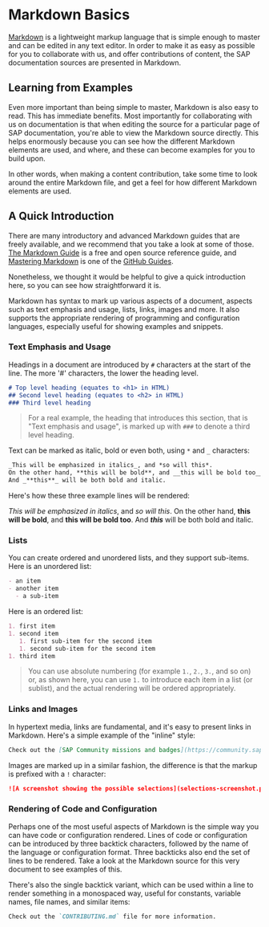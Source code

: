 # Markdown Basics

[Markdown][markdown] is a lightweight markup language that is simple enough to master and can be edited in any text editor. In order to make it as easy as possible for you to collaborate with us, and offer contributions of content, the SAP documentation sources are presented in Markdown.

## Learning from Examples

Even more important than being simple to master, Markdown is also easy to read. This has immediate benefits. Most importantly for collaborating with us on documentation is that when editing the source for a particular page of SAP documentation, you're able to view the Markdown source directly. This helps enormously because you can see how the different Markdown elements are used, and where, and these can become examples for you to build upon.

In other words, when making a content contribution, take some time to look around the entire Markdown file, and get a feel for how different Markdown elements are used.

## A Quick Introduction

There are many introductory and advanced Markdown guides that are freely available, and we recommend that you take a look at some of those. [The Markdown Guide][markdownguide] is a free and open source reference guide, and [Mastering Markdown][github-guides-mastering-markdown] is one of the [GitHub Guides][github-guides].

Nonetheless, we thought it would be helpful to give a quick introduction here, so you can see how straightforward it is.

Markdown has syntax to mark up various aspects of a document, aspects such as text emphasis and usage, lists, links, images and more. It also supports the appropriate rendering of programming and configuration languages, especially useful for showing examples and snippets.

### Text Emphasis and Usage

Headings in a document are introduced by `#` characters at the start of the line. The more '#' characters, the lower the heading level.

```markdown
# Top level heading (equates to <h1> in HTML)
## Second level heading (equates to <h2> in HTML)
### Third level heading
```

> For a real example, the heading that introduces this section, that is "Text emphasis and usage", is marked up with `###` to denote a third level heading.

Text can be marked as italic, bold or even both, using `*` and `_` characters:

```markdown
_This will be emphasized in italics_, and *so will this*.
On the other hand, **this will be bold**, and __this will be bold too__.
And _**this**_ will be both bold and italic.
```

Here's how these three example lines will be rendered:

_This will be emphasized in italics_, and *so will this*.
On the other hand, **this will be bold**, and __this will be bold too__.
And _**this**_ will be both bold and italic.


### Lists

You can create ordered and unordered lists, and they support sub-items. Here is an unordered list:

```markdown
- an item
- another item
  - a sub-item
```

Here is an ordered list:

```markdown
1. first item
1. second item
   1. first sub-item for the second item
   1. second sub-item for the second item
1. third item
```

> You can use absolute numbering (for example `1.`, `2.`, `3.`, and so on) or, as shown here, you can use `1.` to introduce each item in a list (or sublist), and the actual rendering will be ordered appropriately.

### Links and Images

In hypertext media, links are fundamental, and it's easy to present links in Markdown. Here's a simple example of the "inline" style:

```markdown
Check out the [SAP Community missions and badges](https://community.sap.com/resources/missions-badges) ...
```

Images are marked up in a similar fashion, the difference is that the markup is prefixed with a `!` character:

```markdown
![A screenshot showing the possible selections](selections-screenshot.png)
```

### Rendering of Code and Configuration

Perhaps one of the most useful aspects of Markdown is the simple way you can have code or configuration rendered. Lines of code or configuration can be introduced by three backtick characters, followed by the name of the language or configuration format. Three backticks also end the set of lines to be rendered. Take a look at the Markdown source for this very document to see examples of this.

There's also the single backtick variant, which can be used within a line to render something in a monospaced way, useful for constants, variable names, file names, and similar items:


```markdown
Check out the `CONTRIBUTING.md` file for more information.
```

[markdown]: https://en.wikipedia.org/wiki/Markdown
[markdownguide]: https://www.markdownguide.org/
[github-guides]: https://guides.github.com/
[github-guides-mastering-markdown]: https://guides.github.com/features/mastering-markdown/
